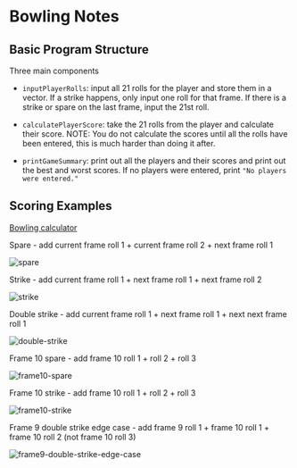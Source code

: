 # Bowling Notes

## Basic Program Structure

Three main components

- `inputPlayerRolls`: input all 21 rolls for the player and store them in a vector. If a strike happens, only input one roll for that frame. If there is a strike or spare on the last frame, input the 21st roll.

- `calculatePlayerScore`: take the 21 rolls from the player and calculate their score.
  NOTE: You do not calculate the scores until all the rolls have been entered, this is much harder than doing it after.

- `printGameSummary`: print out all the players and their scores and print out the best and worst scores. If no players were entered, print `"No players were entered."`

## Scoring Examples

[Bowling calculator](https://bowlinggenius.com/)

Spare - add current frame roll 1 + current frame roll 2 + next frame roll 1

![spare](@site/static/img/labs/bowling/spare.png)

Strike - add current frame roll 1 + next frame roll 1 + next frame roll 2

![strike](@site/static/img/labs/bowling/strike.png)

Double strike - add current frame roll 1 + next frame roll 1 + next next frame roll 1

![double-strike](@site/static/img/labs/bowling/double-strike.png)

Frame 10 spare - add frame 10 roll 1 + roll 2 + roll 3

![frame10-spare](@site/static/img/labs/bowling/frame10-spare.png)

Frame 10 strike - add frame 10 roll 1 + roll 2 + roll 3

![frame10-strike](@site/static/img/labs/bowling/frame10-strike.png)

Frame 9 double strike edge case - add frame 9 roll 1 + frame 10 roll 1 + frame 10 roll 2 (not frame 10 roll 3)

![frame9-double-strike-edge-case](@site/static/img/labs/bowling/frame9-double-strike-edge-case.png)
